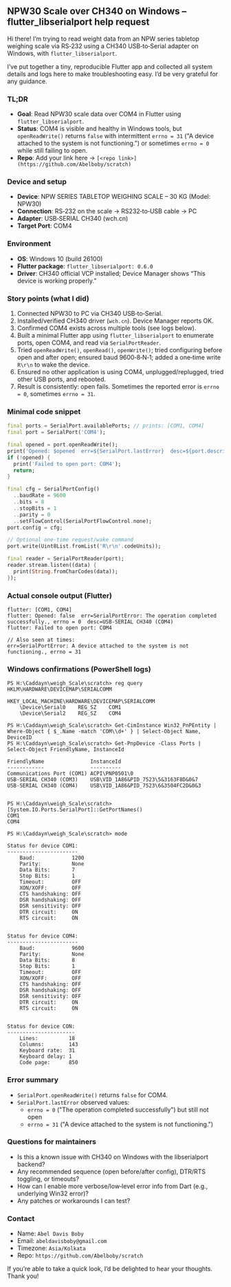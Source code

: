 ## NPW30 Scale over CH340 on Windows – flutter_libserialport help request

Hi there! I’m trying to read weight data from an NPW series tabletop weighing scale via RS‑232 using a CH340 USB‑to‑Serial adapter on Windows, with `flutter_libserialport`.

I’ve put together a tiny, reproducible Flutter app and collected all system details and logs here to make troubleshooting easy. I’d be very grateful for any guidance.

### TL;DR
- **Goal**: Read NPW30 scale data over COM4 in Flutter using `flutter_libserialport`.
- **Status**: COM4 is visible and healthy in Windows tools, but `openReadWrite()` returns `false` with intermittent `errno = 31` ("A device attached to the system is not functioning.") or sometimes `errno = 0` while still failing to open.
- **Repo**: Add your link here → `[<repo link>](https://github.com/Abelboby/scratch)`

### Device and setup
- **Device**: NPW SERIES TABLETOP WEIGHING SCALE – 30 KG (Model: NPW30)
- **Connection**: RS‑232 on the scale → RS232‑to‑USB cable → PC
- **Adapter**: USB‑SERIAL CH340 (wch.cn)
- **Target Port**: COM4

### Environment
- **OS**: Windows 10 (build 26100)
- **Flutter package**: `flutter_libserialport: 0.6.0`
- **Driver**: CH340 official VCP installed; Device Manager shows “This device is working properly.”

### Story points (what I did)
1. Connected NPW30 to PC via CH340 USB‑to‑Serial.
2. Installed/verified CH340 driver (`wch.cn`). Device Manager reports OK.
3. Confirmed COM4 exists across multiple tools (see logs below).
4. Built a minimal Flutter app using `flutter_libserialport` to enumerate ports, open COM4, and read via `SerialPortReader`.
5. Tried `openReadWrite()`, `openRead()`, `openWrite()`; tried configuring before open and after open; ensured baud 9600‑8‑N‑1; added a one‑time write `R\r\n` to wake the device.
6. Ensured no other application is using COM4, unplugged/replugged, tried other USB ports, and rebooted.
7. Result is consistently: open fails. Sometimes the reported error is `errno = 0`, sometimes `errno = 31`.

### Minimal code snippet
```dart
final ports = SerialPort.availablePorts; // prints: [COM1, COM4]
final port = SerialPort('COM4');

final opened = port.openReadWrite();
print('Opened: $opened  err=${SerialPort.lastError}  desc=${port.description}');
if (!opened) {
  print('Failed to open port: COM4');
  return;
}

final cfg = SerialPortConfig()
  ..baudRate = 9600
  ..bits = 8
  ..stopBits = 1
  ..parity = 0
  ..setFlowControl(SerialPortFlowControl.none);
port.config = cfg;

// Optional one‑time request/wake command
port.write(Uint8List.fromList('R\r\n'.codeUnits));

final reader = SerialPortReader(port);
reader.stream.listen((data) {
  print(String.fromCharCodes(data));
});
```

### Actual console output (Flutter)
```
flutter: [COM1, COM4]
flutter: Opened: false  err=SerialPortError: The operation completed successfully., errno = 0  desc=USB-SERIAL CH340 (COM4)
flutter: Failed to open port: COM4

// Also seen at times:
err=SerialPortError: A device attached to the system is not functioning., errno = 31
```

### Windows confirmations (PowerShell logs)
```
PS H:\Caddayn\weigh_Scale\scratch> reg query HKLM\HARDWARE\DEVICEMAP\SERIALCOMM

HKEY_LOCAL_MACHINE\HARDWARE\DEVICEMAP\SERIALCOMM
    \Device\Serial0    REG_SZ    COM1
    \Device\Serial2    REG_SZ    COM4

PS H:\Caddayn\weigh_Scale\scratch> Get-CimInstance Win32_PnPEntity | Where-Object { $_.Name -match 'COM\\d+' } | Select-Object Name, DeviceID
PS H:\Caddayn\weigh_Scale\scratch> Get-PnpDevice -Class Ports | Select-Object FriendlyName, InstanceId

FriendlyName               InstanceId
------------               ----------
Communications Port (COM1) ACPI\PNP0501\0
USB-SERIAL CH340 (COM3)    USB\VID_1A86&PID_7523\5&3163F8D&0&7
USB-SERIAL CH340 (COM4)    USB\VID_1A86&PID_7523\6&3504FC2D&0&3


PS H:\Caddayn\weigh_Scale\scratch> [System.IO.Ports.SerialPort]::GetPortNames()
COM1
COM4

PS H:\Caddayn\weigh_Scale\scratch> mode

Status for device COM1:
-----------------------
    Baud:            1200
    Parity:          None
    Data Bits:       7
    Stop Bits:       1
    Timeout:         OFF
    XON/XOFF:        OFF
    CTS handshaking: OFF
    DSR handshaking: OFF
    DSR sensitivity: OFF
    DTR circuit:     ON
    RTS circuit:     ON


Status for device COM4:
-----------------------
    Baud:            9600
    Parity:          None
    Data Bits:       8
    Stop Bits:       1
    Timeout:         OFF
    XON/XOFF:        OFF
    CTS handshaking: OFF
    DSR handshaking: OFF
    DSR sensitivity: OFF
    DTR circuit:     ON
    RTS circuit:     ON


Status for device CON:
----------------------
    Lines:          18
    Columns:        143
    Keyboard rate:  31
    Keyboard delay: 1
    Code page:      850
```

### Error summary
- `SerialPort.openReadWrite()` returns `false` for COM4.
- `SerialPort.lastError` observed values:
  - `errno = 0` ("The operation completed successfully") but still not open
  - `errno = 31` ("A device attached to the system is not functioning.")

### Questions for maintainers
- Is this a known issue with CH340 on Windows with the libserialport backend?
- Any recommended sequence (open before/after config), DTR/RTS toggling, or timeouts?
- How can I enable more verbose/low‑level error info from Dart (e.g., underlying Win32 error)?
- Any patches or workarounds I can test?

### Contact
- Name: `Abel Davis Boby`
- Email: `abeldavisboby@gmail.com`
- Timezone: `Asia/Kolkata`
- Repo: `https://github.com/Abelboby/scratch`

If you’re able to take a quick look, I’d be delighted to hear your thoughts. Thank you!
